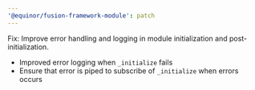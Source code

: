 ```yaml
---
'@equinor/fusion-framework-module': patch
---
```


Fix: Improve error handling and logging in module initialization and post-initialization.

- Improved error logging when `_initialize` fails
- Ensure that error is piped to subscribe of `_initialize` when errors occurs
